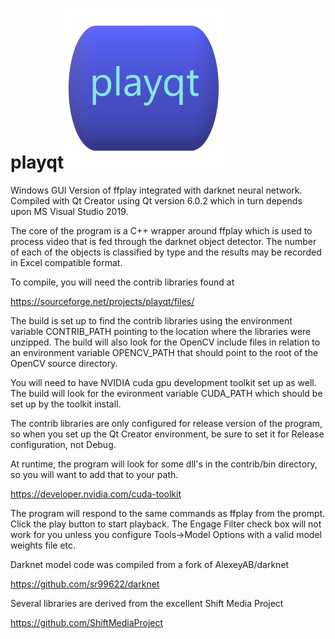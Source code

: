<h1>playqt<picture><img src="resources/playqt_256.png"></picture></h1>
Windows GUI Version of ffplay integrated with darknet neural network.
Compiled with Qt Creator using Qt version 6.0.2 which in turn
depends upon MS Visual Studio 2019.

The core of the program is a C++ wrapper around ffplay which is
used to process video that is fed through the darknet object
detector.  The number of each of the objects is classified by
type and the results may be recorded in Excel compatible 
format.

To compile, you will need the contrib libraries found at 

https://sourceforge.net/projects/playqt/files/

The build is set up to find the contrib libraries using the
environment variable CONTRIB_PATH pointing to the location
where the libraries were unzipped.  The build will also look
for the OpenCV include files in relation to an environment
variable OPENCV_PATH that should point to the root of the
OpenCV source directory.

You will need to have NVIDIA cuda gpu development toolkit set up as well.
The build will look for the evironment variable CUDA_PATH which should
be set up by the toolkit install.

The contrib libraries are only configured for release version of the
program, so when you set up the Qt Creator environment, be sure to 
set it for Release configuration, not Debug.

At runtime, the program will look for some dll's in the contrib/bin 
directory, so you will want to add that to your path.  

https://developer.nvidia.com/cuda-toolkit

The program will respond to the same commands as ffplay from the prompt.
Click the play button to start playback.  The Engage Filter check box will 
not work for you unless you configure Tools->Model Options with a valid 
model weights file etc.

Darknet model code was compiled from a fork of AlexeyAB/darknet

https://github.com/sr99622/darknet

Several libraries are derived from the excellent Shift Media Project

https://github.com/ShiftMediaProject

